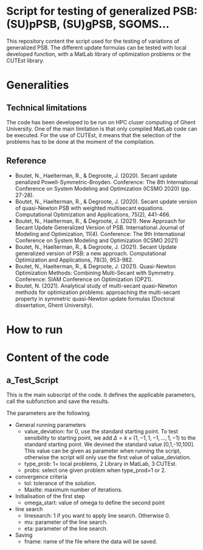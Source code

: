 # Script for testing of generalized PSB: (SU)pPSB, (SU)gPSB, SGOMS...

This repository content the script used for the testing of variations of generalized PSB. The different update formulas can be tested with local developed function, with a MatLab library of optimization problems or the CUTEst library. 


# Generalities

## Technical limitations

The code has been developed to be run on HPC cluser computing of Ghent University. One of the main limitation is that only compiled MatLab code can be executed. For the use of CUTEst, it means that the selection of the problems has to be done at the moment of the compilation.


## Reference

- Boutet, N., Haelterman, R., & Degroote, J. (2020). Secant update penalized Powell-Symmetric-Broyden. Conference: The 8th International Conference on System Modeling and Optimization (ICSMO 2020) (pp. 27-28).
- Boutet, N., Haelterman, R., & Degroote, J. (2020). Secant update version of quasi-Newton PSB with weighted multisecant equations. Computational Optimization and Applications, 75(2), 441-466.
- Boutet, N., Haelterman, R., & Degroote, J. (2021). New Approach for Secant Update Generalized Version of PSB. International Journal of Modeling and Optimization, 11(4). Conference: The 9th International Conference on System Modeling and Optimization (ICSMO 2021)
- Boutet, N., Haelterman, R., & Degroote, J. (2021). Secant Update generalized version of PSB: a new approach. Computational Optimization and Applications, 78(3), 953-982.
- Boutet, N., Haelterman, R., & Degroote, J. (2021). Quasi-Newton Optimization Methods: Combining Multi-Secant with Symmetry. Conference: SIAM Conference on Optimization (OP21).
- Boutet, N. (2021). Analytical study of multi-secant quasi-Newton methods for optimization problems: approaching the multi-secant property in symmetric quasi-Newton update formulas (Doctoral dissertation, Ghent University).


# How to run

# Content of the code

## a_Test_Script

This is the main subscript of the code. It defines the applicable parameters, call the subfunction and save the results.

The parameters are the following. 
- General running parameters
  - value_deviation: for 0, use the standard starting point. To test sensibility to starting point, we add $\Delta=k \times (1,-1,1,-1,\dots,1,-1)$ to the standard starting point. We devined the standard value [0,1,-10,100]. This value can be given as parameter when running the script, otherwise the script will only use the first value of value_deviation. 
  - type_prob: 1= local problems, 2 Library in MatLab, 3 CUTEst.
  - probs: select one given problem when type_prod=1 or 2.
- convergence criteria
  - tol: tolerance of the solution.
  - MaxIte: maximum number of iterations.
- Initialisation of the first step
  - omega_start: value of omega to define the second point
- line search
  - linesearch: 1 if you want to apply line search. Otherwise 0.
  - mu: parameter of the line search.
  - eta: parameter of the line search.
- Saving
  - fname: name of the file where the data will be saved.

